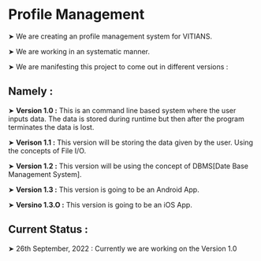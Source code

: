 # Profile Management

➤ We are creating an profile management system for VITIANS.

➤ We are working in an systematic manner.

➤ We are manifesting this project to come out in different versions :

## Namely :

➤ **Version 1.0 :** This is an command line based system where the user inputs data. The data is stored during runtime but then after the program terminates the data is lost.

➤ **Verison 1.1 :** This version will be storing the data given by the user. Using the concepts of File I/O.

➤ **Version 1.2 :** This version will be using the concept of DBMS[Date Base Management System].

➤ **Version 1.3 :** This version is going to be an Android App.

➤ **Versino 1.3.O :** This version is going to be an iOS App.

## Current Status :

➤ 26th September, 2022 : Currently we are working on the Version 1.0

